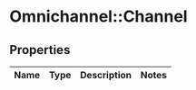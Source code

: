 # Omnichannel::Channel

## Properties
Name | Type | Description | Notes
------------ | ------------- | ------------- | -------------


